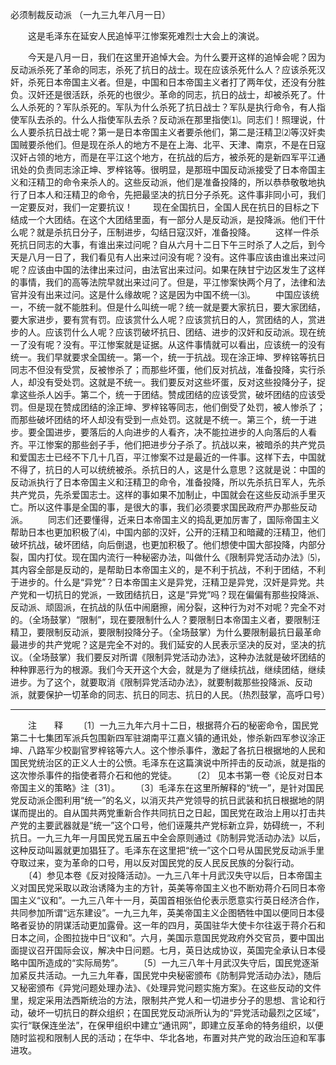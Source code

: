 必须制裁反动派
（一九三九年八月一日）

　　这是毛泽东在延安人民追悼平江惨案死难烈士大会上的演说。 

　　今天是八月一日，我们在这里开追悼大会。为什么要开这样的追悼会呢？因为反动派杀死了革命的同志，杀死了抗日的战士。现在应该杀死什么人？应该杀死汉奸，杀死日本帝国主义者。但是，中国和日本帝国主义者打了两年仗，还没有分胜负。汉奸还是很活跃，杀死的也很少。革命的同志，抗日的战士，却被杀死了。什么人杀死的？军队杀死的。军队为什么杀死了抗日战士？军队是执行命令，有人指使军队去杀的。什么人指使军队去杀？反动派在那里指使⑴。同志们！照理说，什么人要杀抗日战士呢？第一是日本帝国主义者要杀他们，第二是汪精卫⑵等汉奸卖国贼要杀他们。但是现在杀人的地方不是在上海、北平、天津、南京，不是在日寇汉奸占领的地方，而是在平江这个地方，在抗战的后方，被杀死的是新四军平江通讯处的负责同志涂正坤、罗梓铭等。很明显，是那班中国反动派接受了日本帝国主义和汪精卫的命令来杀人的。这些反动派，他们是准备投降的，所以恭恭敬敬地执行了日本人和汪精卫的命令，先把最坚决的抗日分子杀死。这件事非同小可，我们一定要反对，我们一定要抗议！ 
　　现在全国抗日，全国人民在抗日的目标之下结成一个大团结。在这个大团结里面，有一部分人是反动派，是投降派。他们干什么呢？就是杀抗日分子，压制进步，勾结日寇汉奸，准备投降。 
　　这样一件杀死抗日同志的大事，有谁出来过问呢？自从六月十二日下午三时杀了人之后，到今天是八月一日了，我们看见有人出来过问没有呢？没有。这件事应该由谁出来过问呢？应该由中国的法律出来过问，由法官出来过问。如果在陕甘宁边区发生了这样的事情，我们的高等法院早就出来过问了。但是，平江惨案快两个月了，法律和法官并没有出来过问。这是什么缘故呢？这是因为中国不统一⑶。 
　　中国应该统一，不统一就不能胜利。但是什么叫统一呢？统一就是要大家抗日，要大家团结，要大家进步，要有赏有罚。应该赏什么人呢？应该赏抗日的人，赏团结的人，赏进步的人。应该罚什么人呢？应该罚破坏抗日、团结、进步的汉奸和反动派。现在统一了没有呢？没有。平江惨案就是证据。从这件事情就可以看出，应该统一的没有统一。我们早就要求全国统一。第一个，统一于抗战。现在涂正坤、罗梓铭等抗日同志不但没有受赏，反被惨杀了；而那些坏蛋，他们反对抗战，准备投降，实行杀人，却没有受处罚。这就是不统一。我们要反对这些坏蛋，反对这些投降分子，捉拿这些杀人凶手。第二个，统一于团结。赞成团结的应该受赏，破坏团结的应该受罚。但是现在赞成团结的涂正坤、罗梓铭等同志，他们倒受了处罚，被人惨杀了；而那些破坏团结的坏人却没有受到一点处罚。这就是不统一。第三个，统一于进步。要全国进步，要落后的人向进步的人看齐，决不能拉进步的人向落后的人看齐。平江惨案的那些刽子手，他们把进步分子杀了。抗战以来，被暗杀的共产党员和爱国志士已经不下几十几百，平江惨案不过是最近的一件事。这样下去，中国就不得了，抗日的人可以统统被杀。杀抗日的人，这是什么意思？这就是说：中国的反动派执行了日本帝国主义和汪精卫的命令，准备投降，所以先杀抗日军人，先杀共产党员，先杀爱国志士。这样的事如果不加制止，中国就会在这些反动派手里灭亡。所以这件事是全国的事，是很大的事，我们必须要求国民政府严办那些反动派。 
　　同志们还要懂得，近来日本帝国主义的捣乱更加厉害了，国际帝国主义帮助日本也更加积极了⑷，中国内部的汉奸，公开的汪精卫和暗藏的汪精卫，他们破坏抗战，破坏团结，向后倒退，也更加积极了。他们想使中国大部投降，内部分裂，国内打仗。现在国内流行一种秘密办法，叫做什么《限制异党活动办法》⑸，其内容全部是反动的，是帮助日本帝国主义的，是不利于抗战，不利于团结，不利于进步的。什么是“异党”？日本帝国主义是异党，汪精卫是异党，汉奸是异党。共产党和一切抗日的党派，一致团结抗日，这是“异党”吗？现在偏偏有那些投降派、反动派、顽固派，在抗战的队伍中闹磨擦，闹分裂，这种行为对不对呢？完全不对的。（全场鼓掌）“限制”，现在要限制什么人？要限制日本帝国主义者，要限制汪精卫，要限制反动派，要限制投降分子。（全场鼓掌）为什么要限制最抗日最革命最进步的共产党呢？这是完全不对的。我们延安的人民表示坚决的反对，坚决的抗议。（全场鼓掌）我们要反对所谓《限制异党活动办法》，这种办法就是破坏团结的种种罪恶行为的根源。我们今天开这个大会，就是为了继续抗战，继续团结，继续进步。为了这个，就要取消《限制异党活动办法》，就要制裁那些投降派、反动派，就要保护一切革命的同志、抗日的同志、抗日的人民。（热烈鼓掌，高呼口号） 


------------------
　　注　　释 
　　〔1〕一九三九年六月十二日，根据蒋介石的秘密命令，国民党第二十七集团军派兵包围新四军驻湖南平江嘉义镇的通讯处，惨杀新四军参议涂正坤、八路军少校副官罗梓铭等六人。这个惨杀事件，激起了各抗日根据地的人民和国民党统治区的正义人士的公愤。毛泽东在这篇演说中所抨击的反动派，就是指的这次惨杀事件的指使者蒋介石和他的党徒。 
　　〔2〕 见本书第一卷《论反对日本帝国主义的策略》注〔31〕。 
　　〔3〕毛泽东在这里所解释的“统一”，是针对国民党反动派企图利用“统一”的名义，以消灭共产党领导的抗日武装和抗日根据地的阴谋而提出的。自从国共两党重新合作共同抗日之日起，国民党在政治上用以打击共产党的主要武器就是“统一”这个口号，他们诬蔑共产党标新立异，妨碍统一，不利抗日。一九三九年一月国民党五届五中全会原则通过《防制异党活动办法》以后，这种反动叫嚣就更加猖狂了。毛泽东在这里把“统一”这个口号从国民党反动派手里夺取过来，变为革命的口号，用以反对国民党的反人民反民族的分裂行动。 
　　〔4〕参见本卷《反对投降活动》。一九三八年十月武汉失守以后，日本帝国主义对国民党采取以政治诱降为主的方针，英美等帝国主义也不断劝蒋介石同日本帝国主义“议和”。一九三八年十一月，英国首相张伯伦表示愿意实行英日经济合作，共同参加所谓“远东建设”。一九三九年，英美帝国主义企图牺牲中国以便同日本侵略者妥协的阴谋活动更加露骨。这一年的四月，英国驻华大使卡尔往返于蒋介石和日本之间，企图拉拢中日“议和”。六月，美国示意国民党政府外交官员，要中国出面提议召开国际会议，解决中日问题。七月，英日达成协议，英国完全承认日本侵略中国所造成的“实际局势”。 
　　〔5〕一九三八年十月武汉失守后，国民党逐渐加紧反共活动。一九三九年春，国民党中央秘密颁布《防制异党活动办法》，随后又秘密颁布《异党问题处理办法》、《处理异党问题实施方案》。在这些反动的文件里，规定采用法西斯统治的方法，限制共产党人和一切进步分子的思想、言论和行动，破坏一切抗日的群众组织；在国民党反动派所认为的“异党活动最烈之区域”，实行“联保连坐法”，在保甲组织中建立“通讯网”，即建立反革命的特务组织，以便随时监视和限制人民的活动；在华中、华北各地，布置对共产党的政治压迫和军事进攻。 

